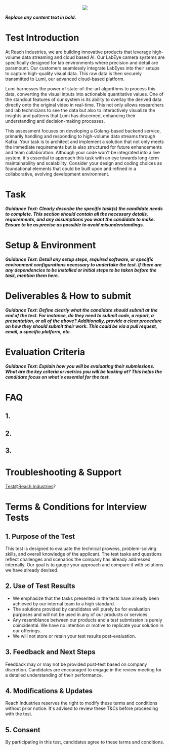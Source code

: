 <p align="center">
<img src=https://via.placeholder.com/150/>
</p>

***Replace any content text in bold.***

# Test Introduction

At Reach Industries, we are building innovative products that leverage high-volume data streaming and cloud based AI. Our LabEye camera systems are specifically designed for lab environments where precision and detail are paramount. Our customers seamlessly integrate LabEyes into their setups to capture high-quality visual data. This raw data is then securely transmitted to Lumi, our advanced cloud-based platform.

Lumi harnesses the power of state-of-the-art algorithms to process this data, converting the visual inputs into actionable quantitative values. One of the standout features of our system is its ability to overlay the derived data directly onto the original video in real-time. This not only allows researchers and lab technicians to see the data but also to interactively visualize the insights and patterns that Lumi has discerned, enhancing their understanding and decision-making processes.

This assessment focuses on developing a Golang-based backend service, primarily handling and responding to high-volume data streams through Kafka. Your task is to architect and implement a solution that not only meets the immediate requirements but is also structured for future enhancements and team collaboration. Although your code won't be integrated into a live system, it's essential to approach this task with an eye towards long-term maintainability and scalability. Consider your design and coding choices as foundational elements that could be built upon and refined in a collaborative, evolving development environment.

# Task

***Guidance Text: Clearly describe the specific task(s) the candidate needs to complete. This section should contain all the necessary details, requirements, and any assumptions you want the candidate to make. Ensure to be as precise as possible to avoid misunderstandings.***

# Setup & Environment

***Guidance Text: Detail any setup steps, required software, or specific environment configurations necessary to undertake the test. If there are any dependencies to be installed or initial steps to be taken before the task, mention them here.***

# Deliverables & How to submit

***Guidance Text: Define clearly what the candidate should submit at the end of the test. For instance, do they need to submit code, a report, a presentation, or all of the above? Additionally, provide a clear procedure on how they should submit their work. This could be via a pull request, email, a specific platform, etc.***

# Evaluation Criteria

***Guidance Text: Explain how you will be evaluating their submissions. What are the key criteria or metrics you will be looking at? This helps the candidate focus on what's essential for the test.***

# FAQ
## 1.

## 2. 

## 3.

# Troubleshooting & Support
Test@Reach.Industries?

# Terms & Conditions for Interview Tests

## 1. Purpose of the Test
This test is designed to evaluate the technical prowess, problem-solving skills, and overall knowledge of the applicant. The test tasks and questions reflect challenges and scenarios the company has already addressed internally. Our goal is to gauge your approach and compare it with solutions we have already devised.

## 2. Use of Test Results
- We emphasize that the tasks presented in the tests have already been achieved by our internal team to a high standard.
- The solutions provided by candidates will purely be for evaluation purposes and will not be used in any of our products or services.
- Any resemblance between our products and a test submission is purely coincidental. We have no intention or motive to replicate your solution in our offerings.
- We will not store or retain your test results post-evaluation.

## 3. Feedback and Next Steps
Feedback may or may not be provided post-test based on company discretion. Candidates are encouraged to engage in the review meeting for a detailed understanding of their performance.

## 4. Modifications & Updates
Reach Industries reserves the right to modify these terms and conditions without prior notice. It's advised to review these T&Cs before proceeding with the test.

## 5. Consent
By participating in this test, candidates agree to these terms and conditions.
